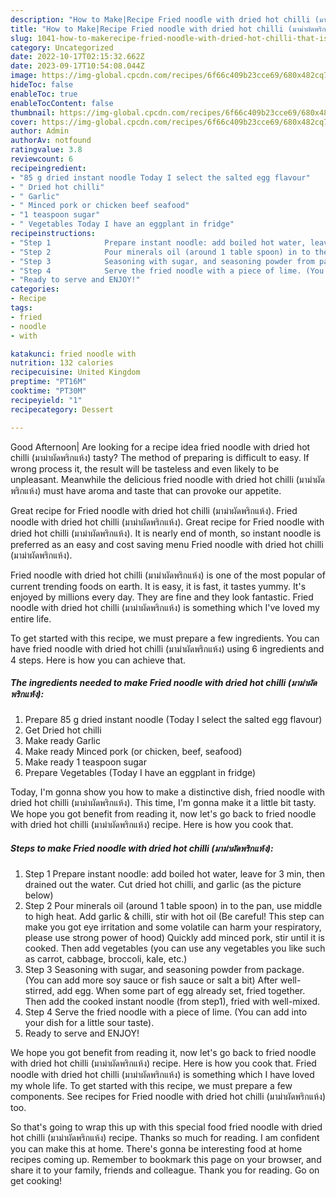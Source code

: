 ```yaml
---
description: "How to Make|Recipe Fried noodle with dried hot chilli (มาม่าผัดพริกแห้ง) {That is Simple"
title: "How to Make|Recipe Fried noodle with dried hot chilli (มาม่าผัดพริกแห้ง) {That is Simple"
slug: 1041-how-to-makerecipe-fried-noodle-with-dried-hot-chilli-that-is-simple
category: Uncategorized
date: 2022-10-17T02:15:32.662Z
date: 2023-09-17T10:54:08.044Z
image: https://img-global.cpcdn.com/recipes/6f66c409b23cce69/680x482cq70/fried-noodle-with-dried-hot-chilli-มามาผดพรกแหง-recipe-main-photo.jpg
hideToc: false
enableToc: true
enableTocContent: false
thumbnail: https://img-global.cpcdn.com/recipes/6f66c409b23cce69/680x482cq70/fried-noodle-with-dried-hot-chilli-มามาผดพรกแหง-recipe-main-photo.jpg
cover: https://img-global.cpcdn.com/recipes/6f66c409b23cce69/680x482cq70/fried-noodle-with-dried-hot-chilli-มามาผดพรกแหง-recipe-main-photo.jpg
author: Admin
authorAv: notfound
ratingvalue: 3.8
reviewcount: 6
recipeingredient:
- "85 g dried instant noodle Today I select the salted egg flavour"
- " Dried hot chilli"
- " Garlic"
- " Minced pork or chicken beef seafood"
- "1 teaspoon sugar"
- " Vegetables Today I have an eggplant in fridge"
recipeinstructions:
- "Step 1            Prepare instant noodle: add boiled hot water, leave for 3 min, then drained out the water. Cut dried hot chilli, and garlic (as the picture below)"
- "Step 2            Pour minerals oil (around 1 table spoon) in to the pan, use middle to high heat. Add garlic &amp; chilli, stir with hot oil (Be careful! This step can make you got eye irritation and some volatile can harm your respiratory, please use strong power of hood) Quickly add minced pork, stir until it is cooked. Then add vegetables (you can use any vegetables you like such as carrot, cabbage, broccoli, kale, etc.)"
- "Step 3            Seasoning with sugar, and seasoning powder from package. (You can add more soy sauce or fish sauce or salt a bit) After well-stirred, add egg. When some part of egg already set, fried together. Then add the cooked instant noodle (from step1), fried with well-mixed."
- "Step 4            Serve the fried noodle with a piece of lime. (You can add into your dish for a little sour taste)."
- "Ready to serve and ENJOY!"
categories:
- Recipe
tags:
- fried
- noodle
- with

katakunci: fried noodle with 
nutrition: 132 calories
recipecuisine: United Kingdom
preptime: "PT16M"
cooktime: "PT30M"
recipeyield: "1"
recipecategory: Dessert

---
```



Good Afternoon| Are looking for a recipe idea fried noodle with dried hot chilli (มาม่าผัดพริกแห้ง) tasty? The method of preparing is difficult to easy. If wrong process it, the result will be tasteless and even likely to be unpleasant. Meanwhile the delicious fried noodle with dried hot chilli (มาม่าผัดพริกแห้ง) must have aroma and taste that can provoke our appetite.





Great recipe for Fried noodle with dried hot chilli (มาม่าผัดพริกแห้ง). Fried noodle with dried hot chilli (มาม่าผัดพริกแห้ง). Great recipe for Fried noodle with dried hot chilli (มาม่าผัดพริกแห้ง). It is nearly end of month, so instant noodle is preferred as an easy and cost saving menu Fried noodle with dried hot chilli (มาม่าผัดพริกแห้ง).

Fried noodle with dried hot chilli (มาม่าผัดพริกแห้ง) is one of the most popular of current trending foods on earth. It is easy, it is fast, it tastes yummy. It's enjoyed by millions every day. They are fine and they look fantastic. Fried noodle with dried hot chilli (มาม่าผัดพริกแห้ง) is something which I've loved my entire life.


To get started with this recipe, we must prepare a few ingredients. You can have fried noodle with dried hot chilli (มาม่าผัดพริกแห้ง) using 6 ingredients and 4 steps. Here is how you can achieve that.

<!--inarticleads1-->

##### The ingredients needed to make Fried noodle with dried hot chilli (มาม่าผัดพริกแห้ง):

1. Prepare 85 g dried instant noodle (Today I select the salted egg flavour)
1. Get  Dried hot chilli
1. Make ready  Garlic
1. Make ready  Minced pork (or chicken, beef, seafood)
1. Make ready 1 teaspoon sugar
1. Prepare  Vegetables (Today I have an eggplant in fridge)


Today, I&#39;m gonna show you how to make a distinctive dish, fried noodle with dried hot chilli (มาม่าผัดพริกแห้ง). This time, I&#39;m gonna make it a little bit tasty. We hope you got benefit from reading it, now let&#39;s go back to fried noodle with dried hot chilli (มาม่าผัดพริกแห้ง) recipe. Here is how you cook that. 

<!--inarticleads2-->

##### Steps to make Fried noodle with dried hot chilli (มาม่าผัดพริกแห้ง):

1. Step 1            Prepare instant noodle: add boiled hot water, leave for 3 min, then drained out the water. Cut dried hot chilli, and garlic (as the picture below)
1. Step 2            Pour minerals oil (around 1 table spoon) in to the pan, use middle to high heat. Add garlic &amp; chilli, stir with hot oil (Be careful! This step can make you got eye irritation and some volatile can harm your respiratory, please use strong power of hood) Quickly add minced pork, stir until it is cooked. Then add vegetables (you can use any vegetables you like such as carrot, cabbage, broccoli, kale, etc.)
1. Step 3            Seasoning with sugar, and seasoning powder from package. (You can add more soy sauce or fish sauce or salt a bit) After well-stirred, add egg. When some part of egg already set, fried together. Then add the cooked instant noodle (from step1), fried with well-mixed.
1. Step 4            Serve the fried noodle with a piece of lime. (You can add into your dish for a little sour taste).
1. Ready to serve and ENJOY!

We hope you got benefit from reading it, now let&#39;s go back to fried noodle with dried hot chilli (มาม่าผัดพริกแห้ง) recipe. Here is how you cook that. Fried noodle with dried hot chilli (มาม่าผัดพริกแห้ง) is something which I have loved my whole life. To get started with this recipe, we must prepare a few components. See recipes for Fried noodle with dried hot chilli (มาม่าผัดพริกแห้ง) too. 

So that's going to wrap this up with this special food fried noodle with dried hot chilli (มาม่าผัดพริกแห้ง) recipe. Thanks so much for reading. I am confident you can make this at home. There's gonna be interesting food at home recipes coming up. Remember to bookmark this page on your browser, and share it to your family, friends and colleague. Thank you for reading. Go on get cooking!
